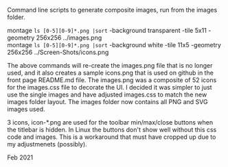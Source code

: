 Command line scripts to generate composite images, run from the images folder.

montage `ls [0-5][0-9]*.png |sort` -background transparent -tile 5x11 -geometry 256x256 ../images.png<br>
montage `ls [0-5][0-9]*.png |sort` -background white -tile 11x5 -geometry 256x256 ../Screen-Shots/icons.png

The above commands will re-create the images.png file that is no longer used, and it also creates a sample icons.png that is used on github in the front page README.md file.   The images.png was a composite of 52 icons for the images.css file to decorate the UI.  I decided it was simpler to just use the single images and have adjusted images.css to match the new images folder layout.   The images folder now contains all PNG and SVG images used.

3 icons, icon-*.png are used for the toolbar min/max/close buttons when the titlebar is hidden.  In Linux the buttons don't show well without this css code and images.  This is a workaround that must have cropped up due to my adjustmenets (possibly).

Feb 2021
